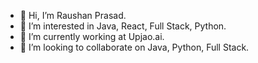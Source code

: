 - 👋 Hi, I’m Raushan Prasad.
- 👀 I’m interested in Java, React, Full Stack, Python.
- 🌱 I’m currently working at Upjao.ai.
- 💞️ I’m looking to collaborate on Java, Python, Full Stack.
